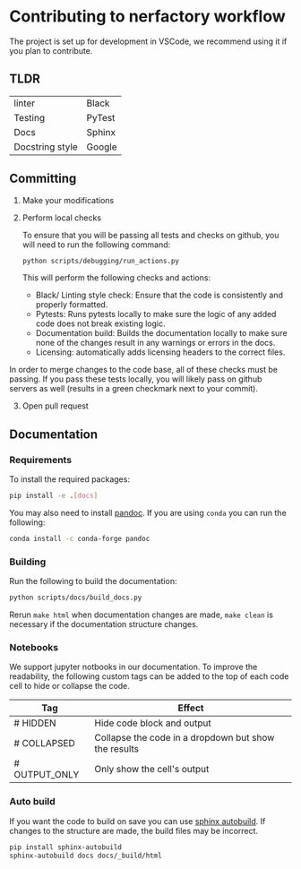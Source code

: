 # Contributing to nerfactory workflow

The project is set up for development in VSCode, we recommend using it if you plan to contribute.

## TLDR

|                 |        |
| --------------- | ------ |
| linter          | Black  |
| Testing         | PyTest |
| Docs            | Sphinx |
| Docstring style | Google |

## Committing

1. Make your modifications
2. Perform local checks

   To ensure that you will be passing all tests and checks on github, you will need to run the following command:

   ```bash
   python scripts/debugging/run_actions.py
   ```

   This will perform the following checks and actions:

   - Black/ Linting style check: Ensure that the code is consistently and properly formatted.
   - Pytests: Runs pytests locally to make sure the logic of any added code does not break existing logic.
   - Documentation build: Builds the documentation locally to make sure none of the changes result in any warnings or errors in the docs.
   - Licensing: automatically adds licensing headers to the correct files.

In order to merge changes to the code base, all of these checks must be passing. If you pass these tests locally, you will likely pass on github servers as well (results in a green checkmark next to your commit).

3. Open pull request

## Documentation

### Requirements

To install the required packages:

```bash
pip install -e .[docs]
```

You may also need to install [pandoc](https://pandoc.org/). If you are using `conda` you can run the following:

```bash
conda install -c conda-forge pandoc
```

### Building

Run the following to build the documentation:

```bash
python scripts/docs/build_docs.py
```

Rerun `make html` when documentation changes are made, `make clean` is necessary if the documentation structure changes.

### Notebooks

We support jupyter notbooks in our documentation. To improve the readability, the following custom tags can be added to the top of each code cell to hide or collapse the code.

| Tag           | Effect                                               |
| ------------- | ---------------------------------------------------- |
| # HIDDEN      | Hide code block and output                           |
| # COLLAPSED   | Collapse the code in a dropdown but show the results |
| # OUTPUT_ONLY | Only show the cell's output                          |

### Auto build

If you want the code to build on save you can use [sphinx autobuild](https://github.com/executablebooks/sphinx-autobuild). If changes to the structure are made, the build files may be incorrect.

```bash
pip install sphinx-autobuild
sphinx-autobuild docs docs/_build/html
```
